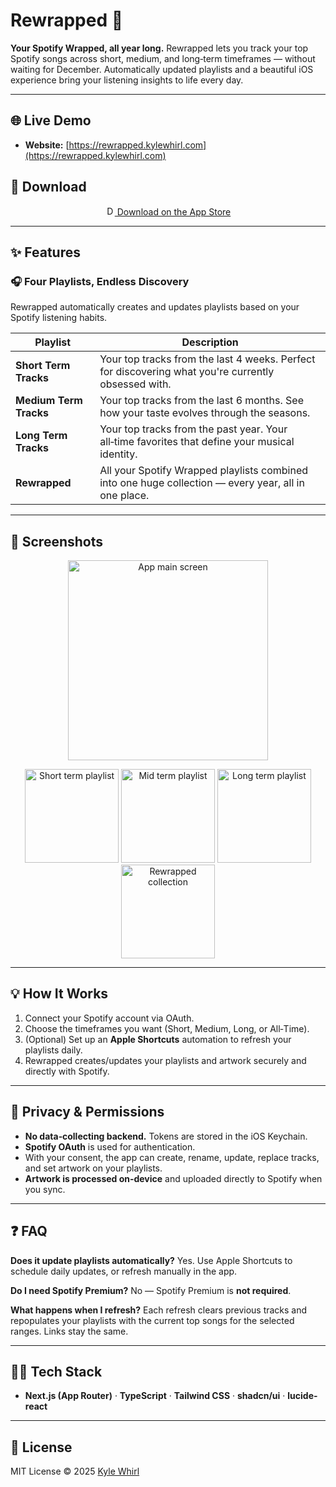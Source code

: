 # Rewrapped 🎵
**Your Spotify Wrapped, all year long.**
Rewrapped lets you track your top Spotify songs across short, medium, and long‑term timeframes — without waiting for December. Automatically updated playlists and a beautiful iOS experience bring your listening insights to life every day.

---

## 🌐 Live Demo

* **Website:** [https://rewrapped.kylewhirl.com](https://rewrapped.kylewhirl.com)

## 📱 Download

<p align="center">
  <a href="https://apps.apple.com/us/app/rewrapped/id6754272094">
    <img src="https://rewrapped.kylewhirl.com/app-store.png" alt="Download on the App Store" width="15">
    Download on the App Store
  </a>
</p>

---

## ✨ Features

### 🎧 Four Playlists, Endless Discovery

Rewrapped automatically creates and updates playlists based on your Spotify listening habits.

| Playlist               | Description                                                                                          |
| ---------------------- | ---------------------------------------------------------------------------------------------------- |
| **Short Term Tracks**  | Your top tracks from the last 4 weeks. Perfect for discovering what you're currently obsessed with.  |
| **Medium Term Tracks** | Your top tracks from the last 6 months. See how your taste evolves through the seasons.              |
| **Long Term Tracks**   | Your top tracks from the past year. Your all‑time favorites that define your musical identity.       |
| **Rewrapped**          | All your Spotify Wrapped playlists combined into one huge collection — every year, all in one place. |

---

## 📸 Screenshots

<p align="center">
  <img src="https://rewrapped.kylewhirl.com/app.png" alt="App main screen" width="320" />
</p>

<p align="center">
  <img src="https://rewrapped.kylewhirl.com/short_term.png" alt="Short term playlist" width="150" />
  <img src="https://rewrapped.kylewhirl.com/mid_term.png" alt="Mid term playlist" width="150" />
  <img src="https://rewrapped.kylewhirl.com/long_term.png" alt="Long term playlist" width="150" />
  <img src="https://rewrapped.kylewhirl.com/wrapped.png" alt="Rewrapped collection" width="150" />
</p>

---

## 💡 How It Works

1. Connect your Spotify account via OAuth.
2. Choose the timeframes you want (Short, Medium, Long, or All‑Time).
3. (Optional) Set up an **Apple Shortcuts** automation to refresh your playlists daily.
4. Rewrapped creates/updates your playlists and artwork securely and directly with Spotify.

---

## 🔐 Privacy & Permissions

* **No data‑collecting backend.** Tokens are stored in the iOS Keychain.
* **Spotify OAuth** is used for authentication.
* With your consent, the app can create, rename, update, replace tracks, and set artwork on your playlists.
* **Artwork is processed on‑device** and uploaded directly to Spotify when you sync.

---

## ❓ FAQ

**Does it update playlists automatically?**
Yes. Use Apple Shortcuts to schedule daily updates, or refresh manually in the app.

**Do I need Spotify Premium?**
No — Spotify Premium is **not required**.

**What happens when I refresh?**
Each refresh clears previous tracks and repopulates your playlists with the current top songs for the selected ranges. Links stay the same.

---

## 🧑‍💻 Tech Stack

* **Next.js (App Router)** · **TypeScript** · **Tailwind CSS** · **shadcn/ui** · **lucide-react**

---

## 🧾 License

MIT License © 2025 [Kyle Whirl](https://kylewhirl.com)
